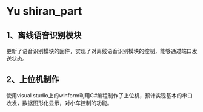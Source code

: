 # Yu shiran_part

## 1、离线语音识别模块
更新了语音识别模块的固件，实现了对离线语音识别模块的控制，能够通过端口发送状态。 

## 2、上位机制作
使用visual studio上的winform利用C#编程制作了上位机，预计实现基本的串口收发，数据图形化显示，对小车控制的功能。